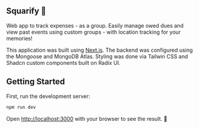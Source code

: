 ## Squarify 💸
Web app to track expenses - as a group. Easily manage owed dues and view past events using custom groups - with location tracking for your memories!


This application was built using [Next.js](https://nextjs.org/). The backend was configured using the Mongoose and MongoDB Atlas. 
Styling was done via Tailwin CSS and Shadcn custom components built on Radix UI. 

## Getting Started

First, run the development server:

```bash
npm run dev
```

Open [http://localhost:3000](http://localhost:3000) with your browser to see the result. 🚀
